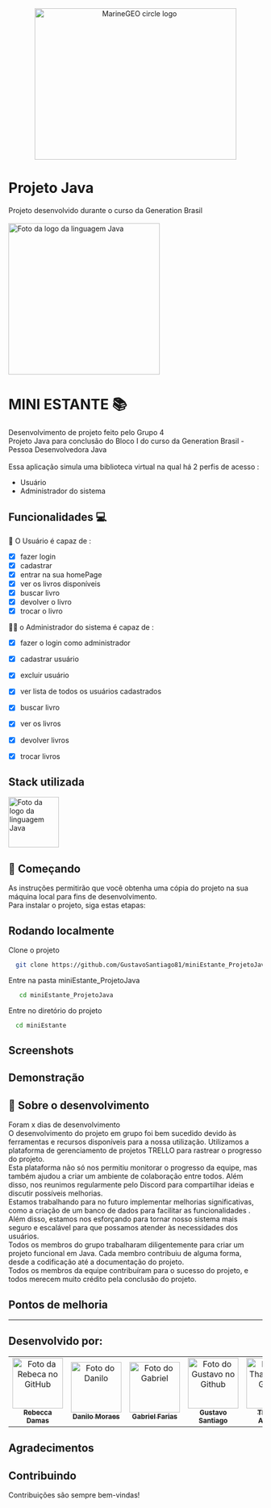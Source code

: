  <div align="center">

<img src="https://user-images.githubusercontent.com/91226847/220452069-614810d9-7f1a-474c-85e8-3eb89965e6b4.jpg" alt="MarineGEO circle logo" style="height: 300px; width:400px;"/>


</div>

# Projeto Java

Projeto desenvolvido durante o curso da Generation Brasil<br>
<br>
<img src="https://clickmuseus.com.br/wp-content/uploads/2021/05/joi.jpg" width="300px;" alt="Foto da logo da linguagem Java"/><br>

# MINI ESTANTE 📚
Desenvolvimento de projeto feito pelo Grupo 4 <br>
Projeto Java para conclusão do Bloco I do curso da Generation Brasil - Pessoa Desenvolvedora Java <br>
<br>
Essa aplicação simula uma biblioteca virtual na qual há 2 perfis de acesso : 
 - Usuário
 - Administrador do sistema 

## Funcionalidades 💻
🙍 O Usuário é capaz de :
- [x] fazer login
- [x] cadastrar
- [x] entrar na sua homePage
- [x] ver os livros disponíveis
- [x] buscar livro 
- [x] devolver o livro
- [x] trocar o livro 

👨‍💻 o Administrador do sistema é capaz de :
- [x] fazer o login como administrador
- [x] cadastrar usuário
- [x] excluir usuário
- [x] ver lista de todos os usuários cadastrados
- [x] buscar livro 
- [x] ver os livros 
- [x] devolver livros 
- [x] trocar livros 



## Stack utilizada

<img src="https://inforchannel.com.br/wp-content/uploads/2021/03/e2d2f80e-java-logo-1-1536x860.png" width="100px;" alt="Foto da logo da linguagem Java"/><br>


 ## 🚀 Começando
 
 As instruções permitirão que você obtenha uma cópia do projeto na sua máquina local para fins de desenvolvimento.<br>
 Para instalar o projeto, siga estas etapas:

## Rodando localmente

Clone o projeto

```bash
  git clone https://github.com/GustavoSantiago81/miniEstante_ProjetoJava.git
```

Entre na pasta miniEstante_ProjetoJava

```bash
   cd miniEstante_ProjetoJava

```

Entre no diretório do projeto

```bash
  cd miniEstante
```


## Screenshots

## Demonstração


## 📌  Sobre o desenvolvimento

 Foram x dias de desenvolvimento <br>
   O desenvolvimento do projeto em grupo foi bem sucedido devido às ferramentas e recursos disponíveis para a nossa utilização. Utilizamos a plataforma de gerenciamento de projetos TRELLO para rastrear o progresso do projeto.<br>
   Esta plataforma não só nos permitiu monitorar o progresso da equipe, mas também ajudou a criar um ambiente de colaboração entre todos. Além disso, nos reunimos regularmente pelo Discord para compartilhar ideias e discutir possíveis melhorias.<br>
   Estamos trabalhando para no futuro implementar melhorias significativas, como a criação de um banco de dados  para facilitar as funcionalidades . Além disso, estamos nos esforçando para tornar nosso sistema mais seguro e escalável para que possamos atender às necessidades dos usuários.<br>
Todos os membros do grupo trabalharam diligentemente para criar um projeto funcional em Java. Cada membro contribuiu de alguma forma, desde a codificação  até a documentação do projeto.<br>
Todos os membros da equipe contribuíram para o sucesso do projeto, e todos merecem muito crédito pela conclusão do projeto.


## Pontos de melhoria


---
## Desenvolvido por:
<div align="center">

<table>
  <tr>
    <td align="center">
      <a href="https://github.com/becadfd">
        <img src="https://avatars.githubusercontent.com/u/123839829?v=4" width="100px;" alt="Foto da Rebeca no GitHub"/><br>
        <sub>
          <b>Rebecca Damas</b>
        </sub>
      </a>
    </td>
    <td align="center">
      <a href="https://github.com/Kaluribr">
        <img src="https://avatars.githubusercontent.com/u/87100085?v=4" width="100px;" alt="Foto do Danilo"/><br>
        <sub>
          <b>Danilo Moraes</b>
        </sub>
      </a>
    </td>
    <td align="center">
      <a href="https://github.com/ovictoru">
        <img src="https://avatars.githubusercontent.com/u/123930982?v=4" width="100px;" alt="Foto do Gabriel"/><br>
        <sub>
          <b>Gabriel Farias</b>
        </sub>
      </a>
    </td>
     <td align="center">
      <a href="https://github.com/GustavoSantiago81">
        <img src="https://avatars.githubusercontent.com/u/123910445?v=4" width="100px;" alt="Foto do Gustavo no Github"/><br>
        <sub>
          <b>Gustavo Santiago</b>
        </sub>
      </a>
    </td>
    <td align="center">
      <a href="https://github.com/ThayaneAlmeida">
        <img src="https://avatars.githubusercontent.com/u/74434739?v=4" width="100px;" alt="Foto da Thayane no GitHub"/><br>
        <sub>
          <b>Thayane Almeida</b>
        </sub>
      </a>
    </td>
    <td align="center">
      <a href="https://github.com/LaiFrance">
        <img src="https://avatars.githubusercontent.com/u/91226847?v=4" width="100px;" alt="Foto da Laise no GitHub"/><br>
        <sub>
          <b>Laise France</b>
        </sub>
      </a>
    </td>
    <td align="center">
      <a href="https://github.com/Mrnho1">
        <img src="https://avatars.githubusercontent.com/u/110050225?v=4" width="100px;" alt="Foto do Lucas"/><br>
        <sub>
          <b>Lucas Marinho</b>
        </sub>
      </a>
    </td>
  </tr>
</table>
</div>

## Agradecimentos

## Contribuindo

Contribuições são sempre bem-vindas!
